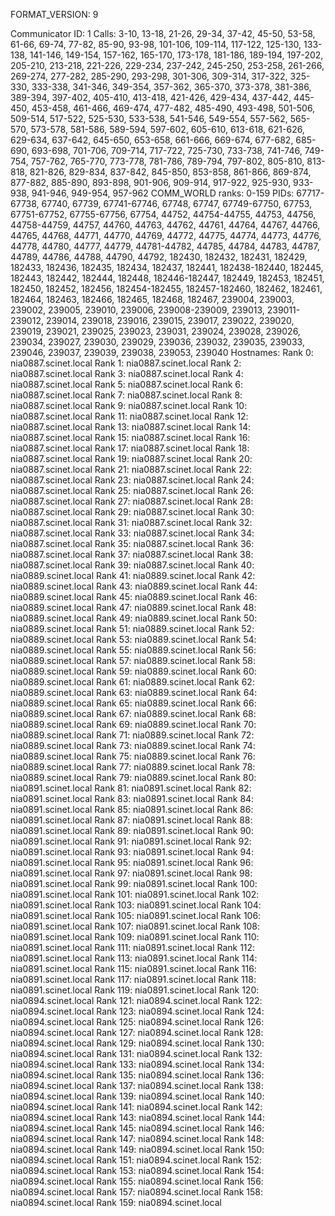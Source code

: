 FORMAT_VERSION: 9

Communicator ID: 1
Calls: 3-10, 13-18, 21-26, 29-34, 37-42, 45-50, 53-58, 61-66, 69-74, 77-82, 85-90, 93-98, 101-106, 109-114, 117-122, 125-130, 133-138, 141-146, 149-154, 157-162, 165-170, 173-178, 181-186, 189-194, 197-202, 205-210, 213-218, 221-226, 229-234, 237-242, 245-250, 253-258, 261-266, 269-274, 277-282, 285-290, 293-298, 301-306, 309-314, 317-322, 325-330, 333-338, 341-346, 349-354, 357-362, 365-370, 373-378, 381-386, 389-394, 397-402, 405-410, 413-418, 421-426, 429-434, 437-442, 445-450, 453-458, 461-466, 469-474, 477-482, 485-490, 493-498, 501-506, 509-514, 517-522, 525-530, 533-538, 541-546, 549-554, 557-562, 565-570, 573-578, 581-586, 589-594, 597-602, 605-610, 613-618, 621-626, 629-634, 637-642, 645-650, 653-658, 661-666, 669-674, 677-682, 685-690, 693-698, 701-706, 709-714, 717-722, 725-730, 733-738, 741-746, 749-754, 757-762, 765-770, 773-778, 781-786, 789-794, 797-802, 805-810, 813-818, 821-826, 829-834, 837-842, 845-850, 853-858, 861-866, 869-874, 877-882, 885-890, 893-898, 901-906, 909-914, 917-922, 925-930, 933-938, 941-946, 949-954, 957-962
COMM_WORLD ranks: 0-159
PIDs: 67717-67738, 67740, 67739, 67741-67746, 67748, 67747, 67749-67750, 67753, 67751-67752, 67755-67756, 67754, 44752, 44754-44755, 44753, 44756, 44758-44759, 44757, 44760, 44763, 44762, 44761, 44764, 44767, 44766, 44765, 44768, 44771, 44770, 44769, 44772, 44775, 44774, 44773, 44776, 44778, 44780, 44777, 44779, 44781-44782, 44785, 44784, 44783, 44787, 44789, 44786, 44788, 44790, 44792, 182430, 182432, 182431, 182429, 182433, 182436, 182435, 182434, 182437, 182441, 182438-182440, 182445, 182443, 182442, 182444, 182448, 182446-182447, 182449, 182453, 182451, 182450, 182452, 182456, 182454-182455, 182457-182460, 182462, 182461, 182464, 182463, 182466, 182465, 182468, 182467, 239004, 239003, 239002, 239005, 239010, 239006, 239008-239009, 239013, 239011-239012, 239014, 239018, 239016, 239015, 239017, 239022, 239020, 239019, 239021, 239025, 239023, 239031, 239024, 239028, 239026, 239034, 239027, 239030, 239029, 239036, 239032, 239035, 239033, 239046, 239037, 239039, 239038, 239053, 239040
Hostnames:
	Rank 0: nia0887.scinet.local
	Rank 1: nia0887.scinet.local
	Rank 2: nia0887.scinet.local
	Rank 3: nia0887.scinet.local
	Rank 4: nia0887.scinet.local
	Rank 5: nia0887.scinet.local
	Rank 6: nia0887.scinet.local
	Rank 7: nia0887.scinet.local
	Rank 8: nia0887.scinet.local
	Rank 9: nia0887.scinet.local
	Rank 10: nia0887.scinet.local
	Rank 11: nia0887.scinet.local
	Rank 12: nia0887.scinet.local
	Rank 13: nia0887.scinet.local
	Rank 14: nia0887.scinet.local
	Rank 15: nia0887.scinet.local
	Rank 16: nia0887.scinet.local
	Rank 17: nia0887.scinet.local
	Rank 18: nia0887.scinet.local
	Rank 19: nia0887.scinet.local
	Rank 20: nia0887.scinet.local
	Rank 21: nia0887.scinet.local
	Rank 22: nia0887.scinet.local
	Rank 23: nia0887.scinet.local
	Rank 24: nia0887.scinet.local
	Rank 25: nia0887.scinet.local
	Rank 26: nia0887.scinet.local
	Rank 27: nia0887.scinet.local
	Rank 28: nia0887.scinet.local
	Rank 29: nia0887.scinet.local
	Rank 30: nia0887.scinet.local
	Rank 31: nia0887.scinet.local
	Rank 32: nia0887.scinet.local
	Rank 33: nia0887.scinet.local
	Rank 34: nia0887.scinet.local
	Rank 35: nia0887.scinet.local
	Rank 36: nia0887.scinet.local
	Rank 37: nia0887.scinet.local
	Rank 38: nia0887.scinet.local
	Rank 39: nia0887.scinet.local
	Rank 40: nia0889.scinet.local
	Rank 41: nia0889.scinet.local
	Rank 42: nia0889.scinet.local
	Rank 43: nia0889.scinet.local
	Rank 44: nia0889.scinet.local
	Rank 45: nia0889.scinet.local
	Rank 46: nia0889.scinet.local
	Rank 47: nia0889.scinet.local
	Rank 48: nia0889.scinet.local
	Rank 49: nia0889.scinet.local
	Rank 50: nia0889.scinet.local
	Rank 51: nia0889.scinet.local
	Rank 52: nia0889.scinet.local
	Rank 53: nia0889.scinet.local
	Rank 54: nia0889.scinet.local
	Rank 55: nia0889.scinet.local
	Rank 56: nia0889.scinet.local
	Rank 57: nia0889.scinet.local
	Rank 58: nia0889.scinet.local
	Rank 59: nia0889.scinet.local
	Rank 60: nia0889.scinet.local
	Rank 61: nia0889.scinet.local
	Rank 62: nia0889.scinet.local
	Rank 63: nia0889.scinet.local
	Rank 64: nia0889.scinet.local
	Rank 65: nia0889.scinet.local
	Rank 66: nia0889.scinet.local
	Rank 67: nia0889.scinet.local
	Rank 68: nia0889.scinet.local
	Rank 69: nia0889.scinet.local
	Rank 70: nia0889.scinet.local
	Rank 71: nia0889.scinet.local
	Rank 72: nia0889.scinet.local
	Rank 73: nia0889.scinet.local
	Rank 74: nia0889.scinet.local
	Rank 75: nia0889.scinet.local
	Rank 76: nia0889.scinet.local
	Rank 77: nia0889.scinet.local
	Rank 78: nia0889.scinet.local
	Rank 79: nia0889.scinet.local
	Rank 80: nia0891.scinet.local
	Rank 81: nia0891.scinet.local
	Rank 82: nia0891.scinet.local
	Rank 83: nia0891.scinet.local
	Rank 84: nia0891.scinet.local
	Rank 85: nia0891.scinet.local
	Rank 86: nia0891.scinet.local
	Rank 87: nia0891.scinet.local
	Rank 88: nia0891.scinet.local
	Rank 89: nia0891.scinet.local
	Rank 90: nia0891.scinet.local
	Rank 91: nia0891.scinet.local
	Rank 92: nia0891.scinet.local
	Rank 93: nia0891.scinet.local
	Rank 94: nia0891.scinet.local
	Rank 95: nia0891.scinet.local
	Rank 96: nia0891.scinet.local
	Rank 97: nia0891.scinet.local
	Rank 98: nia0891.scinet.local
	Rank 99: nia0891.scinet.local
	Rank 100: nia0891.scinet.local
	Rank 101: nia0891.scinet.local
	Rank 102: nia0891.scinet.local
	Rank 103: nia0891.scinet.local
	Rank 104: nia0891.scinet.local
	Rank 105: nia0891.scinet.local
	Rank 106: nia0891.scinet.local
	Rank 107: nia0891.scinet.local
	Rank 108: nia0891.scinet.local
	Rank 109: nia0891.scinet.local
	Rank 110: nia0891.scinet.local
	Rank 111: nia0891.scinet.local
	Rank 112: nia0891.scinet.local
	Rank 113: nia0891.scinet.local
	Rank 114: nia0891.scinet.local
	Rank 115: nia0891.scinet.local
	Rank 116: nia0891.scinet.local
	Rank 117: nia0891.scinet.local
	Rank 118: nia0891.scinet.local
	Rank 119: nia0891.scinet.local
	Rank 120: nia0894.scinet.local
	Rank 121: nia0894.scinet.local
	Rank 122: nia0894.scinet.local
	Rank 123: nia0894.scinet.local
	Rank 124: nia0894.scinet.local
	Rank 125: nia0894.scinet.local
	Rank 126: nia0894.scinet.local
	Rank 127: nia0894.scinet.local
	Rank 128: nia0894.scinet.local
	Rank 129: nia0894.scinet.local
	Rank 130: nia0894.scinet.local
	Rank 131: nia0894.scinet.local
	Rank 132: nia0894.scinet.local
	Rank 133: nia0894.scinet.local
	Rank 134: nia0894.scinet.local
	Rank 135: nia0894.scinet.local
	Rank 136: nia0894.scinet.local
	Rank 137: nia0894.scinet.local
	Rank 138: nia0894.scinet.local
	Rank 139: nia0894.scinet.local
	Rank 140: nia0894.scinet.local
	Rank 141: nia0894.scinet.local
	Rank 142: nia0894.scinet.local
	Rank 143: nia0894.scinet.local
	Rank 144: nia0894.scinet.local
	Rank 145: nia0894.scinet.local
	Rank 146: nia0894.scinet.local
	Rank 147: nia0894.scinet.local
	Rank 148: nia0894.scinet.local
	Rank 149: nia0894.scinet.local
	Rank 150: nia0894.scinet.local
	Rank 151: nia0894.scinet.local
	Rank 152: nia0894.scinet.local
	Rank 153: nia0894.scinet.local
	Rank 154: nia0894.scinet.local
	Rank 155: nia0894.scinet.local
	Rank 156: nia0894.scinet.local
	Rank 157: nia0894.scinet.local
	Rank 158: nia0894.scinet.local
	Rank 159: nia0894.scinet.local
